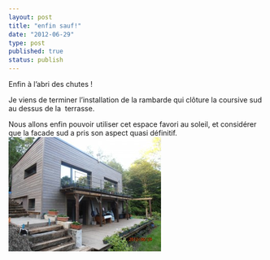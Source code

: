 ```yaml
---
layout: post
title: "enfin sauf!"
date: "2012-06-29"
type: post
published: true
status: publish
---
```


Enfin à l’abri des chutes !

Je viens de terminer l’installation de la rambarde qui clôture la coursive sud au dessus de la  terrasse.

Nous allons enfin pouvoir utiliser cet espace favori au soleil, et considérer que la facade sud a pris son aspect quasi définitif.[![](/images/2012/06/P6290441-300x225.jpg "OLYMPUS DIGITAL CAMERA")](/images/2012/06/P6290441.jpg)
